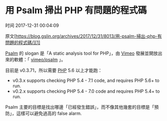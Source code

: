 # 用 Psalm 掃出 PHP 有問題的程式碼

 时间 2017-12-31 00:04:09  

原文[https://blog.gslin.org/archives/2017/12/31/8013/用-psalm-掃出-php-有問題的程式碼/][1]


[Psalm][3] 的 slogan 是「A static analysis tool for PHP」，由 [Vimeo][4] 發展並開放出來的軟體：「 [vimeo/psalm][5] 」。 

目前是 v0.3.71，所以需要 [PHP][6] 5.6 以上才能跑： 

* v0.3.x supports checking PHP 5.4 - 7.1 code, and requires PHP 5.6+ to run.
* v0.2.x supports checking PHP 5.4 - 7.0 code and requires PHP 5.4+ to run.

Psalm 主要的目標是找出哪邊「已經發生錯誤」，而不像其他幾套的目標是「預防」，這樣可以避免過高的 false alarm.

[1]: https://blog.gslin.org/archives/2017/12/31/8013/用-psalm-掃出-php-有問題的程式碼/
[3]: https://getpsalm.org/
[4]: https://vimeo.com/
[5]: https://github.com/vimeo/psalm
[6]: https://secure.php.net/